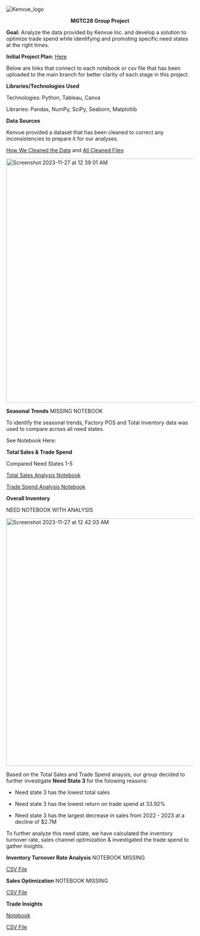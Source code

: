 ![Kenvue_logo](https://github.com/tchungg/MGTC28_Group_Project/assets/145488074/2b79478a-0a87-406b-8061-8c56ff78093e)


<p align="center"><b>MGTC28 Group Project</b></p>

**Goal:** Analyze the data provided by Kenvue Inc. and develop a solution to optimize trade spend while identifying and promoting specific need states at the right times.

**Initial Project Plan:** [Here](https://github.com/tchungg/MGTC28_Group_Project/blob/main/Initial%20Project%20Plan)

Below are links that connect to each notebook or csv file that has been uploaded to the main branch for better clarity of each stage in this project.


**Libraries/Technologies Used**

Technologies: Python, Tableau, Canva 

Libraries: Pandas, NumPy, SciPy, Seaborn, Matplotlib


**Data Sources** 

Kenvue provided a dataset that has been cleaned to correct any inconsistencies to prepare it for our analyses. 

[How We Cleaned the Data](https://github.com/tchungg/MGTC28_Group_Project/tree/main/Cleaning%20Data%20Set%20Notebooks) and [All Cleaned Files](https://github.com/tchungg/MGTC28_Group_Project/tree/main/Cleaned%20Data%20Sets)


          
<img width="654" alt="Screenshot 2023-11-27 at 12 39 01 AM" src="https://github.com/tchungg/MGTC28_Group_Project/assets/145488074/ca3840cf-d56b-4ac3-931f-9f005c41678b">


**Seasonal Trends**
MISSING NOTEBOOK

To identify the seasonal trends, Factory POS and Total Inventory data was used to compare across all need states. 


See Notebook Here: 


**Total Sales & Trade Spend**

Compared Need States 1-5

[Total Sales Analysis Notebook](https://github.com/tchungg/MGTC28_Group_Project/tree/main/Total%20Sales_Need%20State_Line%20Graphs) 


[Trade Spend Analysis Notebook](https://github.com/tchungg/MGTC28_Group_Project/blob/main/Trade%20Spend%20%26%20Need%20State%20Seasonality%20(1).ipynb)


**Overall Inventory**

NEED NOTEBOOK WITH ANALYSIS

                           
<img width="664" alt="Screenshot 2023-11-27 at 12 42 03 AM" src="https://github.com/tchungg/MGTC28_Group_Project/assets/145488074/5693e6ac-2e28-4676-ad38-4e51ba925a0c">


Based on the Total Sales and Trade Spend anaysis, our group decided to further investigate **Need State 3** for the folowing reasons:

- Need state 3 has the lowest total sales

- Need state 3 has the lowest return on trade spend at 33.92%

- Need state 3 has the largest decrease in sales from 2022 - 2023 at a decline of $2.7M


To further analyze this need state, we have calculated the inventory turnover rate, sales channel optimization & investigated the trade spend to gather insights. 


**Inventory Turnover Rate Analysis**
NOTEBOOK MISSING


[CSV File](https://github.com/tchungg/MGTC28_Group_Project/blob/da6c7b2726b03e44f4725c061372dcd79a2a6aa9/Need%20State%203_Sales%20Optimization.csv)

**Sales Optimization**
NOTEBOOK MISSING

[CSV File](https://github.com/tchungg/MGTC28_Group_Project/blob/main/Need%20State%203_Sales%20Optimization.csv)

**Trade Insights**


[Notebook](https://github.com/tchungg/MGTC28_Group_Project/blob/main/Need%20State%203_Trade%20Insights_Notebook.ipynb)


[CSV File](https://github.com/tchungg/MGTC28_Group_Project/blob/main/Need%20State%203_Trade%20Insights.csv)




